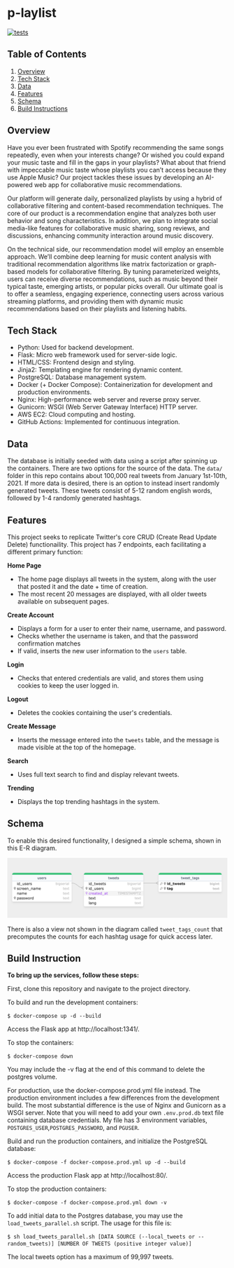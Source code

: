 # p-laylist

[![tests](https://github.com/tylerheadley/twitter-clone/actions/workflows/tests.yml/badge.svg)](https://github.com/tylerheadley/twitter-clone/actions/workflows/tests.yml)

## Table of Contents

1. [Overview](#overview)
2. [Tech Stack](#tech-stack)
3. [Data](#data)
4. [Features](#features)
5. [Schema](#schema)
6. [Build Instructions](#build-instructions)

## Overview 

Have you ever been frustrated with Spotify recommending the same songs repeatedly, even when your interests change? Or wished you could expand your music taste and fill in the gaps in your playlists? What about that friend with impeccable music taste whose playlists you can’t access because they use Apple Music? Our project tackles these issues by developing an AI-powered web app for collaborative music recommendations. 

Our platform will generate daily, personalized playlists by using a hybrid of collaborative filtering and content-based recommendation techniques. The core of our product is a recommendation engine that analyzes both user behavior and song characteristics. In addition, we plan to integrate social media-like features for collaborative music sharing, song reviews, and discussions, enhancing community interaction around music discovery.

On the technical side, our recommendation model will employ an ensemble approach. We’ll combine deep learning for music content analysis with traditional recommendation algorithms like matrix factorization or graph-based models for collaborative filtering. By tuning parameterized weights, users can receive diverse recommendations, such as music beyond their typical taste, emerging artists, or popular picks overall. Our ultimate goal is to offer a seamless, engaging experience, connecting users across various streaming platforms, and providing them with dynamic music recommendations based on their playlists and listening habits.

## Tech Stack 

 - Python: Used for backend development.
 - Flask: Micro web framework used for server-side logic.
 - HTML/CSS: Frontend design and styling.
 - Jinja2: Templating engine for rendering dynamic content.
 - PostgreSQL: Database management system.
 - Docker (+ Docker Compose): Containerization for development and production environments.
 - Nginx: High-performance web server and reverse proxy server.
 - Gunicorn: WSGI (Web Server Gateway Interface) HTTP server.
 - AWS EC2: Cloud computing and hosting.
 - GitHub Actions: Implemented for continuous integration.

## Data 

The database is initially seeded with data using a script after spinning up the containers. There are two options for the source of the data. The `data/` folder in this repo contains about 100,000 real tweets from January 1st-10th, 2021. If more data is desired, there is an option to instead insert randomly generated tweets. These tweets consist of 5-12 random english words, followed by 1-4 randomly generated hashtags. 

## Features 

This project seeks to replicate Twitter's core CRUD (Create Read Update Delete) functionaility. This project has 7 endpoints, each facilitating a different primary function:

**Home Page**
 - The home page displays all tweets in the system, along with the user that posted it and the date + time of creation.
 - The most recent 20 messages are displayed, with all older tweets available on subsequent pages.

**Create Account**
 - Displays a form for a user to enter their name, username, and password.
 - Checks whether the username is taken, and that the password confirmation matches
 - If valid, inserts the new user information to the `users` table.

**Login**
  - Checks that entered credentials are valid, and stores them using cookies to keep the user logged in.

**Logout**
 - Deletes the cookies containing the user's credentials.

**Create Message**
 - Inserts the message entered into the `tweets` table, and the message is made visible at the top of the homepage.

**Search**
 - Uses full text search to find and display relevant tweets.

**Trending**
 - Displays the top trending hashtags in the system.

## Schema 

To enable this desired functionality, I designed a simple schema, shown in this E-R diagram.

![schema E-R diagram](schema.png)

There is also a view not shown in the diagram called `tweet_tags_count` that precomputes the counts for each hashtag usage for quick access later.

## Build Instruction

**To bring up the services, follow these steps:**

First, clone this repository and navigate to the project directory.

To build and run the development containers:

```
$ docker-compose up -d --build
```

Access the Flask app at http://localhost:1341/.

To stop the containers:

```
$ docker-compose down
```

You may include the -v flag at the end of this command to delete the postgres volume.

For production, use the docker-compose.prod.yml file instead. 
The production environment includes a few differences from the development build. The most substantial difference is the use of Nginx and Gunicorn as a WSGI server.
Note that you will need to add your own `.env.prod.db` text file containing database credentials. My file has 3 environment variables, `POSTGRES_USER`,`POSTGRES_PASSWORD`, and `PGUSER`.

Build and run the production containers, and initialize the PostgreSQL database:

```
$ docker-compose -f docker-compose.prod.yml up -d --build
```

Access the production Flask app at http://localhost:80/.


To stop the production containers:

```
$ docker-compose -f docker-compose.prod.yml down -v
```

To add initial data to the Postgres database, you may use the `load_tweets_parallel.sh` script. The usage for this file is:

```
$ sh load_tweets_parallel.sh [DATA SOURCE (--local_tweets or --random_tweets)] [NUMBER OF TWEETS (positive integer value)]
```

The local tweets option has a maximum of 99,997 tweets.
